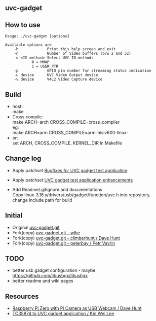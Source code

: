 ## uvc-gadget



## How to use

    Usage: ./uvc-gadget [options]
    
    Available options are
        -h             Print this help screen and exit
        -n             Number of Video buffers (b/w 2 and 32)
        -o <IO method> Select UVC IO method:
                0 = MMAP
                1 = USER_PTR
        -p             GPIO pin number for streaming status indication
        -u device      UVC Video Output device
        -v device      V4L2 Video Capture device

## Build  

- host:  
    make
- Cross compile:  
    make ARCH=arch CROSS_COMPILE=cross_compiler  
    eg:  
    make ARCH=arm CROSS_COMPILE=arm-hisiv600-linux-  
- or:  
    set ARCH, CROSS_COMPILE, KERNEL_DIR in Makefile

## Change log

- Apply patchset [Bugfixes for UVC gadget test application](https://www.spinics.net/lists/linux-usb/msg99220.html)  

- Apply patchset [UVC gadget test application enhancements](https://www.spinics.net/lists/linux-usb/msg84376.html)  

- Add Readme/.gitignore and documentations  
  Copy linux-3.18.y/drivers/usb/gadget/function/uvc.h into repository, change include path for build

## Initial

- Original [uvc-gadget.git](http://git.ideasonboard.org/uvc-gadget.git)
- Fork(copy) [uvc-gadget.git - wlhe](https://github.com/wlhe/uvc-gadget)
- Fork(copy) [uvc-gadget.git - climberhunt / Dave Hunt](https://github.com/climberhunt/uvc-gadget)
- Fork(copy) [uvc-gadget.git - peterbay / Petr Vavrin](https://github.com/peterbay/uvc-gadget)

## TODO
 * better usb gadget configuration - maybe https://github.com/libusbgx/libusbgx
 * better readme and wiki pages

## Resources

- [Raspberry Pi Zero with Pi Camera as USB Webcam / Dave Hunt](http://www.davidhunt.ie/raspberry-pi-zero-with-pi-camera-as-usb-webcam/)
- [TC35874 to UVC gadget application / Kin Wei Lee](https://github.com/kinweilee/v4l2-mmal-uvc)

